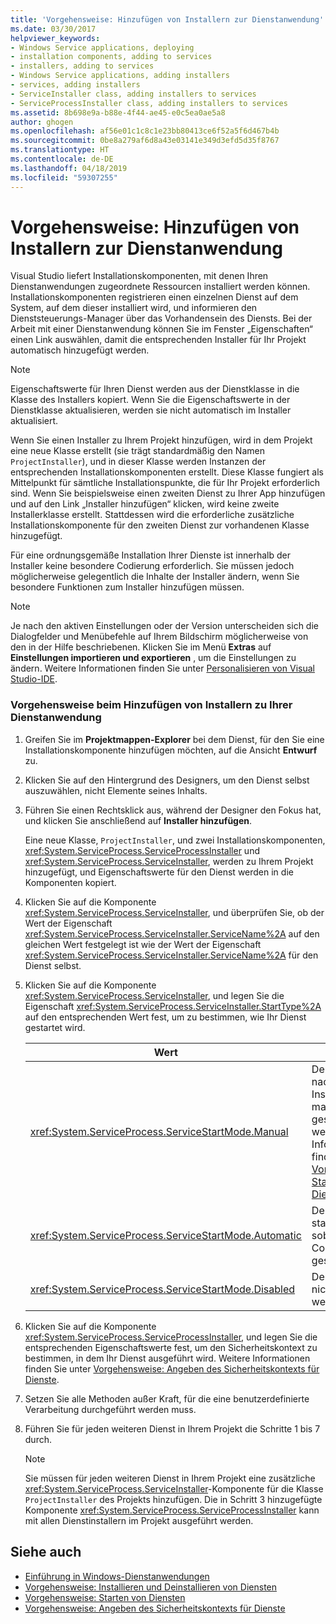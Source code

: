 ```yaml
---
title: 'Vorgehensweise: Hinzufügen von Installern zur Dienstanwendung'
ms.date: 03/30/2017
helpviewer_keywords:
- Windows Service applications, deploying
- installation components, adding to services
- installers, adding to services
- Windows Service applications, adding installers
- services, adding installers
- ServiceInstaller class, adding installers to services
- ServiceProcessInstaller class, adding installers to services
ms.assetid: 8b698e9a-b88e-4f44-ae45-e0c5ea0ae5a8
author: ghogen
ms.openlocfilehash: af56e01c1c8c1e23bb80413ce6f52a5f6d467b4b
ms.sourcegitcommit: 0be8a279af6d8a43e03141e349d3efd5d35f8767
ms.translationtype: HT
ms.contentlocale: de-DE
ms.lasthandoff: 04/18/2019
ms.locfileid: "59307255"
---
```

# <a name="how-to-add-installers-to-your-service-application"></a>Vorgehensweise: Hinzufügen von Installern zur Dienstanwendung
Visual Studio liefert Installationskomponenten, mit denen Ihren Dienstanwendungen zugeordnete Ressourcen installiert werden können. Installationskomponenten registrieren einen einzelnen Dienst auf dem System, auf dem dieser installiert wird, und informieren den Dienststeuerungs-Manager über das Vorhandensein des Diensts. Bei der Arbeit mit einer Dienstanwendung können Sie im Fenster „Eigenschaften“ einen Link auswählen, damit die entsprechenden Installer für Ihr Projekt automatisch hinzugefügt werden.  
  
> [!NOTE]
>  Eigenschaftswerte für Ihren Dienst werden aus der Dienstklasse in die Klasse des Installers kopiert. Wenn Sie die Eigenschaftswerte in der Dienstklasse aktualisieren, werden sie nicht automatisch im Installer aktualisiert.  
  
 Wenn Sie einen Installer zu Ihrem Projekt hinzufügen, wird in dem Projekt eine neue Klasse erstellt (sie trägt standardmäßig den Namen `ProjectInstaller`), und in dieser Klasse werden Instanzen der entsprechenden Installationskomponenten erstellt. Diese Klasse fungiert als Mittelpunkt für sämtliche Installationspunkte, die für Ihr Projekt erforderlich sind. Wenn Sie beispielsweise einen zweiten Dienst zu Ihrer App hinzufügen und auf den Link „Installer hinzufügen“ klicken, wird keine zweite Installerklasse erstellt. Stattdessen wird die erforderliche zusätzliche Installationskomponente für den zweiten Dienst zur vorhandenen Klasse hinzugefügt.  
  
 Für eine ordnungsgemäße Installation Ihrer Dienste ist innerhalb der Installer keine besondere Codierung erforderlich. Sie müssen jedoch möglicherweise gelegentlich die Inhalte der Installer ändern, wenn Sie besondere Funktionen zum Installer hinzufügen müssen.  
  
> [!NOTE]
>  Je nach den aktiven Einstellungen oder der Version unterscheiden sich die Dialogfelder und Menübefehle auf Ihrem Bildschirm möglicherweise von den in der Hilfe beschriebenen. Klicken Sie im Menü **Extras** auf **Einstellungen importieren und exportieren** , um die Einstellungen zu ändern. Weitere Informationen finden Sie unter [Personalisieren von Visual Studio-IDE](/visualstudio/ide/personalizing-the-visual-studio-ide).  
  
### <a name="to-add-installers-to-your-service-application"></a>Vorgehensweise beim Hinzufügen von Installern zu Ihrer Dienstanwendung  
  
1. Greifen Sie im **Projektmappen-Explorer** bei dem Dienst, für den Sie eine Installationskomponente hinzufügen möchten, auf die Ansicht **Entwurf** zu.  
  
2. Klicken Sie auf den Hintergrund des Designers, um den Dienst selbst auszuwählen, nicht Elemente seines Inhalts.  
  
3. Führen Sie einen Rechtsklick aus, während der Designer den Fokus hat, und klicken Sie anschließend auf **Installer hinzufügen**.  
  
     Eine neue Klasse, `ProjectInstaller`, und zwei Installationskomponenten, <xref:System.ServiceProcess.ServiceProcessInstaller> und <xref:System.ServiceProcess.ServiceInstaller>, werden zu Ihrem Projekt hinzugefügt, und Eigenschaftswerte für den Dienst werden in die Komponenten kopiert.  
  
4. Klicken Sie auf die Komponente <xref:System.ServiceProcess.ServiceInstaller>, und überprüfen Sie, ob der Wert der Eigenschaft <xref:System.ServiceProcess.ServiceInstaller.ServiceName%2A> auf den gleichen Wert festgelegt ist wie der Wert der Eigenschaft <xref:System.ServiceProcess.ServiceInstaller.ServiceName%2A> für den Dienst selbst.  
  
5. Klicken Sie auf die Komponente <xref:System.ServiceProcess.ServiceInstaller>, und legen Sie die Eigenschaft <xref:System.ServiceProcess.ServiceInstaller.StartType%2A> auf den entsprechenden Wert fest, um zu bestimmen, wie Ihr Dienst gestartet wird.  
  
    |Wert|Ergebnis|  
    |-----------|------------|  
    |<xref:System.ServiceProcess.ServiceStartMode.Manual>|Der Dienst muss nach der Installation manuell gestartet werden. Weitere Informationen finden Sie unter [Vorgehensweise: Starten von Diensten](../../../docs/framework/windows-services/how-to-start-services.md).|  
    |<xref:System.ServiceProcess.ServiceStartMode.Automatic>|Der Dienst startet selbst, sobald der Computer neu gestartet wird.|  
    |<xref:System.ServiceProcess.ServiceStartMode.Disabled>|Der Dienst kann nicht gestartet werden.|  
  
6. Klicken Sie auf die Komponente <xref:System.ServiceProcess.ServiceProcessInstaller>, und legen Sie die entsprechenden Eigenschaftswerte fest, um den Sicherheitskontext zu bestimmen, in dem Ihr Dienst ausgeführt wird. Weitere Informationen finden Sie unter [Vorgehensweise: Angeben des Sicherheitskontexts für Dienste](../../../docs/framework/windows-services/how-to-specify-the-security-context-for-services.md).  
  
7. Setzen Sie alle Methoden außer Kraft, für die eine benutzerdefinierte Verarbeitung durchgeführt werden muss.  
  
8. Führen Sie für jeden weiteren Dienst in Ihrem Projekt die Schritte 1 bis 7 durch.  
  
    > [!NOTE]
    >  Sie müssen für jeden weiteren Dienst in Ihrem Projekt eine zusätzliche <xref:System.ServiceProcess.ServiceInstaller>-Komponente für die Klasse `ProjectInstaller` des Projekts hinzufügen. Die in Schritt 3 hinzugefügte Komponente <xref:System.ServiceProcess.ServiceProcessInstaller> kann mit allen Dienstinstallern im Projekt ausgeführt werden.  
  
## <a name="see-also"></a>Siehe auch

- [Einführung in Windows-Dienstanwendungen](../../../docs/framework/windows-services/introduction-to-windows-service-applications.md)
- [Vorgehensweise: Installieren und Deinstallieren von Diensten](../../../docs/framework/windows-services/how-to-install-and-uninstall-services.md)
- [Vorgehensweise: Starten von Diensten](../../../docs/framework/windows-services/how-to-start-services.md)
- [Vorgehensweise: Angeben des Sicherheitskontexts für Dienste](../../../docs/framework/windows-services/how-to-specify-the-security-context-for-services.md)
